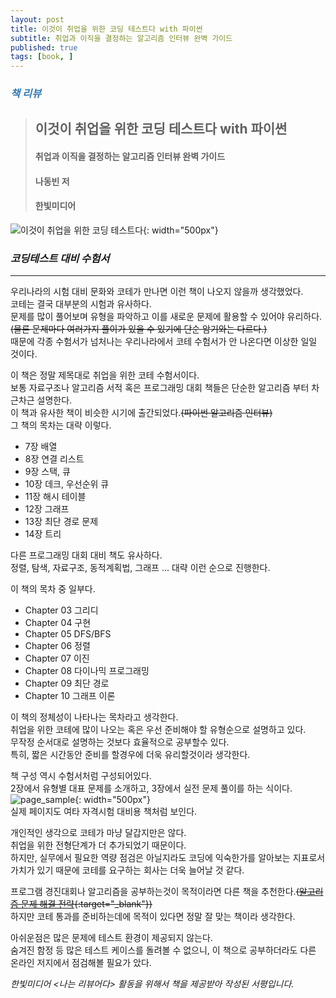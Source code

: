 ```yaml
---
layout: post
title: 이것이 취업을 위한 코딩 테스트다 with 파이썬
subtitle: 취업과 이직을 결정하는 알고리즘 인터뷰 완벽 가이드
published: true
tags: [book, ]
---
```


### <span style="color:#337ab7;">***책 리뷰***</span>
>## **이것이 취업을 위한 코딩 테스트다 with 파이썬**
>#### 취업과 이직을 결정하는 알고리즘 인터뷰 완벽 가이드
>#### 나동빈 저
>#### 한빛미디어  


![이것이 취업을 위한 코딩 테스트다](../img/2020-09-21-이것이%20취업을%20위한%20코딩%20테스트다/cover.jpg){: width="500px"}

### ***코딩테스트 대비 수험서***

---


우리나라의 시험 대비 문화와 코테가 만나면 이런 책이 나오지 않을까 생각했었다.  
코테는 결국 대부분의 시험과 유사하다.  
문제를 많이 풀어보며 유형을 파악하고 이를 새로운 문제에 활용할 수 있어야 유리하다.  
~~(물론 문제마다 여러가지 풀이가 있을 수 있기에 단순 암기와는 다르다.)~~  
때문에 각종 수험서가 넘처나는 우리나라에서 코테 수험서가 안 나온다면 이상한 일일 것이다.  

이 책은 정말 제목대로 취업을 위한 코테 수험서이다.  
보통 자료구조나 알고리즘 서적 혹은 프로그래밍 대회 책들은 단순한 알고리즘 부터 차근차근 설명한다.  
이 책과 유사한 책이 비슷한 시기에 출간되었다.~~(파이썬 알고리즘 인터뷰)~~  
그 책의 목차는 대략 이렇다.

- 7장 배열
- 8장 연결 리스트
- 9장 스택, 큐
- 10장 데크, 우선순위 큐
- 11장 해시 테이블
- 12장 그래프
- 13장 최단 경로 문제
- 14장 트리

다른 프로그래밍 대회 대비 책도 유사하다.  
정렬, 탐색, 자료구조, 동적계획법, 그래프 ... 대략 이런 순으로 진행한다.  

이 책의 목차 중 일부다.
- Chapter 03 그리디
- Chapter 04 구현
- Chapter 05 DFS/BFS
- Chapter 06 정렬
- Chapter 07 이진 
- Chapter 08 다이나믹 프로그래밍
- Chapter 09 최단 경로
- Chapter 10 그래프 이론

이 책의 정체성이 나타나는 목차라고 생각한다.  
취업을 위한 코테에 많이 나오는 혹은 우선 준비해야 할 유형순으로 설명하고 있다.  
무작정 순서대로 설명하는 것보다 효율적으로 공부할수 있다.  
특히, 짧은 시간동안 준비를 할경우에 더욱 유리할것이라 생각한다.  

책 구성 역시 수험서처럼 구성되어있다.  
2장에서 유형별 대표 문제를 소개하고, 3장에서 실전 문제 풀이를 하는 식이다.  
![page_sample](../img/2020-09-21-이것이%20취업을%20위한%20코딩%20테스트다/1.jpg){: width="500px"}  
실제 페이지도 여타 자격시험 대비용 책처럼 보인다.  



개인적인 생각으로 코테가 마냥 달갑지만은 않다.  
취업을 위한 전형단계가 더 추가되었기 때문이다.  
하지만, 실무에서 필요한 역량 점검은 아닐지라도 코딩에 익숙한가를 알아보는 지표로서 가치가 있기 때문에 코테를 요구하는 회사는 더욱 늘어날 것 같다.  

프로그램 경진대회나 알고리즘을 공부하는것이 목적이라면 다른 책을 추천한다.~~([알고리즘 문제 해결 전략](http://www.yes24.com/Product/Goods/8006522){:target="_blank"})~~  
하지만 코테 통과를 준비하는데에 목적이 있다면 정말 잘 맞는 책이라 생각한다.

아쉬운점은 많은 문제에 테스트 환경이 제공되지 않는다.  
숨겨진 함정 등 많은 테스트 케이스를 돌려볼 수 없으니, 이 책으로 공부하더라도 다른 온라인 저지에서 점검해볼 필요가 았다.

*한빛미디어 \<나는 리뷰어다\> 활동을 위해서 책을 제공받아 작성된 서평입니다.* 
